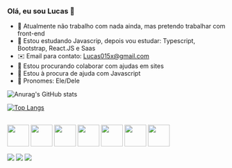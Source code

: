 ### Olá, eu sou Lucas 👋

- 🔭 Atualmente não trabalho com nada ainda, mas pretendo trabalhar com front-end
- 🌱 Estou estudando Javascrip, depois vou estudar: Typescript, Bootstrap, React.JS e Saas
- ✉️ Email para contato: Lucas015x@gmail.com
- 👯 Estou procurando colaborar com ajudas em sites
- 🤔 Estou à procura de ajuda com Javascript
- 👦 Pronomes: Ele/Dele

![Anurag's GitHub stats](https://github-readme-stats.vercel.app/api?username=Lucas-M7&show_icons=true&theme=dark)

[![Top Langs](https://github-readme-stats.vercel.app/api/top-langs/?username=Lucas-M7&layout=compact&theme=dark)](https://github.com/Lucas-M7/github-readme-stats)


<div style="display: inline_block"><br>
<img align="center" height="50px" width="50px" src="https://cdn.jsdelivr.net/gh/devicons/devicon/icons/css3/css3-original.svg" /> 

<img align="center" height="50px" width="50px" src="https://cdn.jsdelivr.net/gh/devicons/devicon/icons/html5/html5-original.svg" />

<img align="center" height="50px" width="50px" src="https://cdn.jsdelivr.net/gh/devicons/devicon/icons/javascript/javascript-original.svg" />

<img align="center" height="50px" width="50px" src="https://cdn.jsdelivr.net/gh/devicons/devicon/icons/typescript/typescript-original.svg" />
            
<img align="center" height="50px" width="50px" src="https://cdn.jsdelivr.net/gh/devicons/devicon/icons/react/react-original.svg" />

<img align="center" height="50px" width="50px" src="https://cdn.jsdelivr.net/gh/devicons/devicon/icons/sass/sass-original.svg" />

<img align="center" height="50px" width="50px" src="https://cdn.jsdelivr.net/gh/devicons/devicon/icons/bootstrap/bootstrap-original.svg" />
</div>
<br>
<div>
   <a href="https://www.instagram.com/llucasz07/" target="_blank"><img src="https://img.shields.io/badge/Instagram-E4405F?style=for-the-badge&logo=instagram&logoColor=white"></a>
   <a href="https://www.linkedin.com/in/lucas-mateus-a78b02269/" target="_blank"><img src="https://img.shields.io/badge/LinkedIn-0077B5?style=for-the-badge&logo=linkedin&logoColor=white"></a>
   <a href="https://twitter.com/llucas_7x" target="_blank"><img src="https://img.shields.io/badge/Twitter-1DA1F2?style=for-the-badge&logo=twitter&logoColor=white"></a>
</div>
